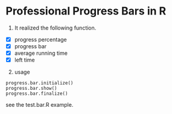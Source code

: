 # Professional Progress Bars in R

1. It realized the following function.
- [x] progress percentage
- [x] progress bar
- [x] average running time
- [x] left time

2. usage

```
progress.bar.initialize()
progress.bar.show()
progress.bar.finalize()
```

see the test.bar.R example.